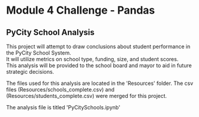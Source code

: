 # Module 4 Challenge - Pandas
## PyCity School Analysis

This project will attempt to draw conclusions about student performance in the PyCity School System.  
It will utilize metrics on school type, funding, size, and student scores.  
This analysis will be provided to the school board and mayor to aid in future strategic decisions. 

The files used for this analysis are located in the 'Resources' folder.  The csv files (Resources/schools_complete.csv) and (Resources/students_complete.csv) were merged for this project.

The analysis file is titled 'PyCitySchools.ipynb'
